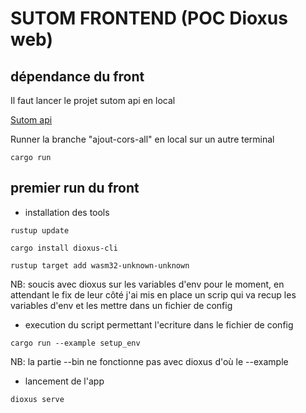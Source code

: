 # SUTOM FRONTEND (POC Dioxus web)

## dépendance du front

<p>
Il faut lancer le projet sutom api en local
</p>
<a href="https://github.com/paq1/sutom-api/tree/ajout-cors-all">Sutom api</a>
<p>
Runner la branche "ajout-cors-all" en local sur un autre terminal
</p>

```shell
cargo run
```

## premier run du front

<ul>
    <li>installation des tools</li>
</ul>

```shell
rustup update
```
```shell
cargo install dioxus-cli
```
```shell
rustup target add wasm32-unknown-unknown
```

<p>NB: soucis avec dioxus sur les variables d'env pour le moment, en 
attendant le fix de leur côté j'ai mis en place un scrip qui va recup
les variables d'env et les mettre dans un fichier de config
</p>

<ul>
    <li>
    execution du script permettant l'ecriture dans le fichier de config
    </li>
</ul>

```shell
cargo run --example setup_env
```
<p>
NB: la partie --bin ne fonctionne pas avec dioxus d'où le --example
</p>
<ul>
    <li>
    lancement de l'app
    </li>
</ul>

```shell
dioxus serve
```